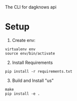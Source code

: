 The CLI for dagknows api

# Setup

1. Create env:

```
virtualenv env
source env/bin/activate
```

2. Install Requirements

```
pip install -r requirements.txt
```

3. Build and Install "us"

```
make
pip install -e .
```
